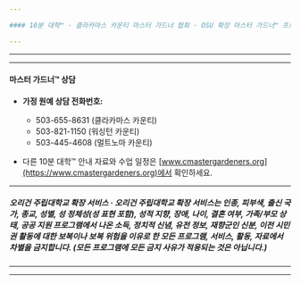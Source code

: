 ```yaml
---

#### 10분 대학™ · 클라카마스 카운티 마스터 가드너 협회 · OSU 확장 마스터 가드너™ 프로그램과 협력 및 지원

---
```


---

---

#### 마스터 가드너™ 상담

- **가정 원예 상담 전화번호:**
  - 503-655-8631 (클라카마스 카운티)
  - 503-821-1150 (워싱턴 카운티)
  - 503-445-4608 (멀트노마 카운티)

- 다른 10분 대학™ 안내 자료와 수업 일정은 [www.cmastergardeners.org](https://www.cmastergardeners.org)에서 확인하세요.

---

##### 오리건 주립대학교 확장 서비스 · 오리건 주립대학교 확장 서비스는 인종, 피부색, 출신 국가, 종교, 성별, 성 정체성(성 표현 포함), 성적 지향, 장애, 나이, 결혼 여부, 가족/부모 상태, 공공 지원 프로그램에서 나온 소득, 정치적 신념, 유전 정보, 재향군인 신분, 이전 시민권 활동에 대한 보복이나 보복 위험을 이유로 한 모든 프로그램, 서비스, 활동, 자료에서 차별을 금지합니다. (모든 프로그램에 모든 금지 사유가 적용되는 것은 아닙니다.)

---
---